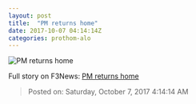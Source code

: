 ```yaml
---
layout: post
title:  "PM returns home"
date: 2017-10-07 04:14:14Z
categories: prothom-alo
---
```


![PM returns home](http://en.prothom-alo.com/contents/cache/images/1200x630x1/uploads/media/2016/06/01/e3ca6b4052300ee3c1f9db14b356ca0b-Geo-Data_PM.jpg?jadewits_media_id=97585)




Full story on F3News: [PM returns home](http://www.f3nws.com/n/FRPhpD)

> Posted on: Saturday, October 7, 2017 4:14:14 AM
